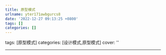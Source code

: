 ```yaml
---
title: 原型模式
urlname: yter171awbgurcs8
date: '2022-12-27 09:13:25 +0800'
tags: []
categories: []
---
```


tags: [原型模式]
categories: [设计模式,原型模式]
cover: ''

---
